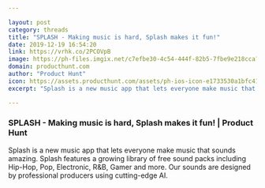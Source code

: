 ```yaml
---

layout: post
category: threads
title: "SPLASH - Making music is hard, Splash makes it fun!"
date: 2019-12-19 16:54:20
link: https://vrhk.co/2PCOVpB
image: https://ph-files.imgix.net/c7efbe30-4c54-444f-82b5-7fbe9e218cca?auto=format&fit=crop&h=512&w=1024
domain: producthunt.com
author: "Product Hunt"
icon: https://assets.producthunt.com/assets/ph-ios-icon-e1733530a1bfc41080db8161823f1ef262cdbbc933800c0a2a706f70eb9c277a.png
excerpt: "Splash is a new music app that lets everyone make music that sounds amazing. Splash features a growing library of free sound packs including Hip-Hop, Pop, Electronic, R&amp;B, Gamer and more. Our sounds are designed by professional producers using cutting-edge AI."

---
```


### SPLASH - Making music is hard, Splash makes it fun! | Product Hunt

Splash is a new music app that lets everyone make music that sounds amazing. Splash features a growing library of free sound packs including Hip-Hop, Pop, Electronic, R&amp;B, Gamer and more. Our sounds are designed by professional producers using cutting-edge AI.